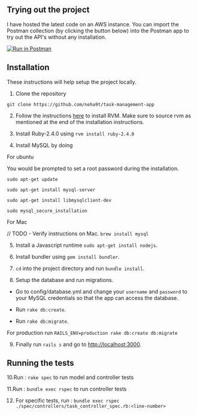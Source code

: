 ## Trying out the project

I have hosted the latest code on an AWS instance. You can import the Postman collection (by clicking the button below) into the Postman app to try out the API's without any installation.

[![Run in Postman](https://run.pstmn.io/button.svg)](https://app.getpostman.com/run-collection/18bec1f50acb14a5b4f8)

## Installation

These instructions will help setup the project locally.

1. Clone the repository

`git clone https://github.com/neha9t/task-management-app`

2. Follow the instructions [here](https://rvm.io/rvm/install) to install RVM. Make sure to source rvm as mentioned at the end of the installation instructions.

3. Install Ruby-2.4.0 using `rvm install ruby-2.4.0`

4. Install MySQL by doing

For ubuntu

You would be prompted to set a root password during the installation.

```
sudo apt-get update

sudo apt-get install mysql-server

sudo apt-get install libmysqlclient-dev

sudo mysql_secure_installation

```

For Mac

// TODO - Verify instructions on Mac.
`brew install mysql`

5. Install a Javascript runtime `sudo apt-get install nodejs`.

6. Install bundler using `gem install bundler`.

7. `cd` into the project directory and run `bundle install`.

8. Setup the database and run migrations.

* Go to config/database.yml and change your `username` and `password` to your MySQL credentials so that the app can access the database.

* Run `rake db:create`.

* Run `rake db:migrate`.

For production run `RAILS_ENV=production rake db:create db:migrate`

9. Finally run `rails s` and go to [http://localhost:3000](http://localhost:3000).

## Running the tests

10.Run : `rake spec` to run model and controller tests

11.Run : `bundle exec rspec` to run controller tests

12. For specific tests, run : `bundle exec rspec ./spec/controllers/task_controller_spec.rb:<line-number>`

